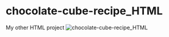 # chocolate-cube-recipe_HTML
My other HTML project
![chocolate-cube-recipe_HTML](https://i.hizliresim.com/fko63o6.)

